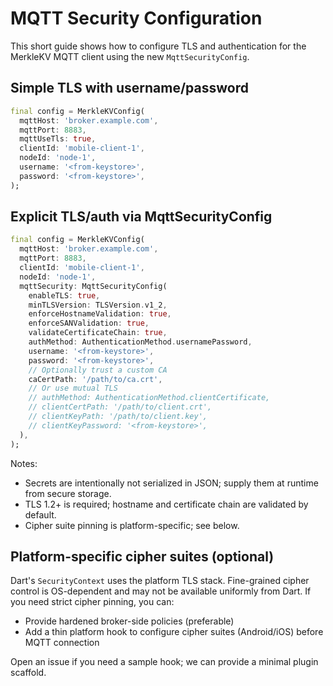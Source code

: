 # MQTT Security Configuration

This short guide shows how to configure TLS and authentication for the MerkleKV MQTT client using the new `MqttSecurityConfig`.

## Simple TLS with username/password

```dart
final config = MerkleKVConfig(
  mqttHost: 'broker.example.com',
  mqttPort: 8883,
  mqttUseTls: true,
  clientId: 'mobile-client-1',
  nodeId: 'node-1',
  username: '<from-keystore>',
  password: '<from-keystore>',
);
```

## Explicit TLS/auth via MqttSecurityConfig

```dart
final config = MerkleKVConfig(
  mqttHost: 'broker.example.com',
  mqttPort: 8883,
  clientId: 'mobile-client-1',
  nodeId: 'node-1',
  mqttSecurity: MqttSecurityConfig(
    enableTLS: true,
    minTLSVersion: TLSVersion.v1_2,
    enforceHostnameValidation: true,
    enforceSANValidation: true,
    validateCertificateChain: true,
    authMethod: AuthenticationMethod.usernamePassword,
    username: '<from-keystore>',
    password: '<from-keystore>',
    // Optionally trust a custom CA
    caCertPath: '/path/to/ca.crt',
    // Or use mutual TLS
    // authMethod: AuthenticationMethod.clientCertificate,
    // clientCertPath: '/path/to/client.crt',
    // clientKeyPath: '/path/to/client.key',
    // clientKeyPassword: '<from-keystore>',
  ),
);
```

Notes:
- Secrets are intentionally not serialized in JSON; supply them at runtime from secure storage.
- TLS 1.2+ is required; hostname and certificate chain are validated by default.
- Cipher suite pinning is platform-specific; see below.

## Platform-specific cipher suites (optional)

Dart's `SecurityContext` uses the platform TLS stack. Fine-grained cipher control is OS-dependent and may not be available uniformly from Dart. If you need strict cipher pinning, you can:
- Provide hardened broker-side policies (preferable)
- Add a thin platform hook to configure cipher suites (Android/iOS) before MQTT connection

Open an issue if you need a sample hook; we can provide a minimal plugin scaffold.
